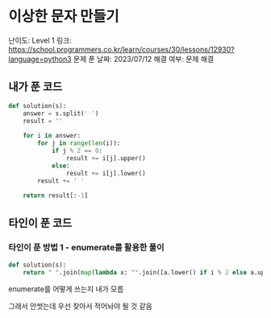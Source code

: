 # 이상한 문자 만들기

난이도: Level 1
링크: https://school.programmers.co.kr/learn/courses/30/lessons/12930?language=python3
문제 푼 날짜: 2023/07/12
해결 여부: 문제 해결

## 내가 푼 코드

```python
def solution(s):
    answer = s.split(' ')
    result = ''
    
    for i in answer:
        for j in range(len(i)):
            if j % 2 == 0:
                result += i[j].upper()
            else:
                result += i[j].lower()
        result += ' '
        
    return result[:-1]
```

## 타인이 푼 코드

### 타인이 푼 방법 1 - enumerate를 활용한 풀이

```python
def solution(s):
    return " ".join(map(lambda x: "".join([a.lower() if i % 2 else a.upper() for i, a in enumerate(x)]), s.split(" ")))
```

enumerate를 어떻게 쓰는지 내가 모름

그래서 안썻는데 우선 찾아서 적어놔야 될 것 같음